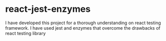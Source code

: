 # react-jest-enzymes
I have developed this project for a thorough understanding on react testing framework. I have used jest and enzymes that overcome the drawbacks of react testing library
